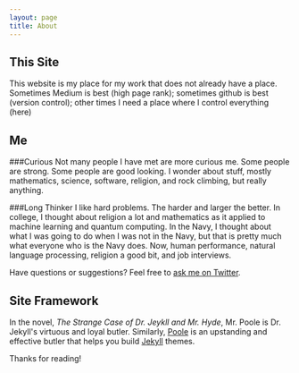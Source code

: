 ```yaml
---
layout: page
title: About
---
```

## This Site

This website is my place for my work that does not already have a place. Sometimes Medium is best (high page rank); sometimes github is best (version control); other times I need a place where I control everything (here)

## Me

###Curious
Not many people I have met are more curious me. Some people are strong. Some people are good looking. I wonder about stuff, mostly mathematics, science, software, religion, and rock climbing, but really anything.

###Long Thinker
I like hard problems. The harder and larger the better. In college, I thought about religion a lot and mathematics as it applied to machine learning and quantum computing. In the Navy, I thought about what I was going to do when I was not in the Navy, but that is pretty much what everyone who is the Navy does. Now, human performance, natural language processing, religion a good bit, and job interviews.

Have questions or suggestions? Feel free to [ask me on Twitter](https://twitter.com/Rowlando_13).

## Site Framework

In the novel, *The Strange Case of Dr. Jeykll and Mr. Hyde*, Mr. Poole is Dr. Jekyll's virtuous and loyal butler. Similarly, [Poole](http://lanyon.getpoole.com) is an upstanding and effective butler that helps you build [Jekyll](https://jekyllrb.com) themes.

Thanks for reading!
